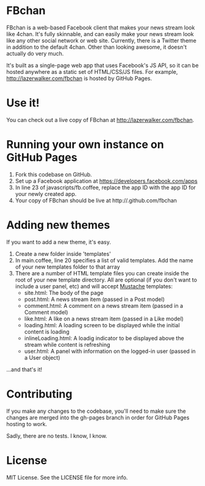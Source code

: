 # FBchan
FBchan is a web-based Facebook client that makes your news stream look like 4chan. It's fully skinnable, and can easily make your news stream look like any other social network or web site. Currently, there is a Twitter theme in addition to the default 4chan. Other than looking awesome, it doesn't actually do very much.

It's built as a single-page web app that uses Facebook's JS API, so it can be hosted anywhere as a static set of HTML/CSS/JS files. For example, http://lazerwalker.com/fbchan is hosted by GitHub Pages.


# Use it!
You can check out a live copy of FBchan at <http://lazerwalker.com/fbchan>.


# Running your own instance on GitHub Pages
1. Fork this codebase on GitHub.
2. Set up a Facebook application at <https://developers.facebook.com/apps>
2. In line 23 of javascripts/fb.coffee, replace the app ID with the app ID for your newly created app.
2. Your copy of FBchan should be live at http://<your-github-username>.github.com/fbchan


# Adding new themes
If you want to add a new theme, it's easy.

1. Create a new folder inside 'templates'
2. In main.coffee, line 20 specifies a list of valid templates. Add the name of your new templates folder to that array
3. There are a number of HTML template files you can create inside the root of your new template directory. All are optional (if you don't want to include a user panel, etc) and will accept [Mustache](http://mustache.github.io/) templates:
	* site.html: The body of the page
	* post.html: A news stream item (passed in a Post model)
	* comment.html: A comment on a news stream item (passed in a Comment model)
	* like.html: A like on a news stream item (passed in a Like model)
	* loading.html: A loading screen to be displayed while the initial content is loading
	* inlineLoading.html: A loadig indicator to be displayed above the stream while content is refreshing
	* user.html: A panel with information on the logged-in user (passed in a User object)

…and that's it!


# Contributing
If you make any changes to the codebase, you'll need to make sure the changes are merged into the gh-pages branch in order for GitHub Pages hosting to work.

Sadly, there are no tests. I know, I know.


# License
MIT License. See the LICENSE file for more info.
